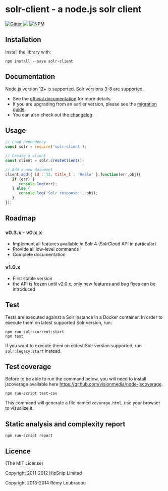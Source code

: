 # solr-client - a node.js solr client
[![Gitter](https://badges.gitter.im/Join%20Chat.svg)](https://gitter.im/lbdremy/solr-node-client?utm_source=badge&utm_medium=badge&utm_campaign=pr-badge&utm_content=badge)
![](https://github.com/lbdremy/solr-node-client/workflows/CI/badge.svg)
[![NPM](https://nodei.co/npm/solr-client.png?downloads=true&stars=true)](https://nodei.co/npm/solr-client/)


## Installation

Install the library with:

```shell
npm install --save solr-client
```

## Documentation

Node.js version 12+ is supported.
Solr versions 3-8 are supported.

* See the [official documentation](https://lbdremy.github.io/solr-node-client/) for more details.
* If you are upgrading from an earlier version, please see the [migration guide](https://github.com/lbdremy/solr-node-client/blob/master/UPGRADING.md).
* You can also check out the [changelog](https://github.com/lbdremy/solr-node-client/blob/master/CHANGELOG.md).

## Usage

```js
// Load dependency
const solr = require('solr-client');

// Create a client
const client = solr.createClient();

// Add a new document
client.add({ id : 12, title_t : 'Hello' },function(err,obj){
   if (err) {
      console.log(err);
   } else {
      console.log('Solr response:', obj);
   }
});
```



## Roadmap

### v0.3.x - v0.x.x

- Implement all features available in Solr 4 (SolrCloud API in particular)
- Provide all low-level commands
- Complete documentation

### v1.0.x

- First stable version
- the API is frozen until v2.0.x, only new features and bug fixes can be introduced

## Test

Tests are executed against a Solr instance in a Docker container. In order to execute them on latest supported Solr version, run:

```
npm run solr:current:start
npm test
```

If you want to execute them on oldest Solr version supported, run `solr:legacy:start` instead.


## Test coverage

Before to be able to run the command below, you will need to install jscoverage available here https://github.com/visionmedia/node-jscoverage.

```
npm run-script test-cov
```

This command will generate a file named `coverage.html`, use your browser to visualize it.

## Static analysis and complexity report

```
npm run-script report
```

## Licence

(The MIT License)

Copyright 2011-2012 HipSnip Limited

Copyright 2013-2014 Rémy Loubradou
